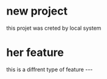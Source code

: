 # new project 
this projet was creted by local system
# her feature 
this is a diffrent type of feature ---

